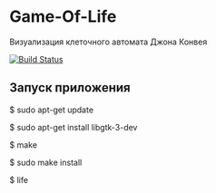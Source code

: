 # Game-Of-Life
Визуализация клеточного автомата Джона Конвея

[![Build Status](https://travis-ci.org/ssshazam/Game-Of-Life.svg?branch=master)](https://travis-ci.org/ssshazam/Game-Of-Life)

## Запуск приложения
$ sudo apt-get update

$ sudo apt-get install libgtk-3-dev

$ make

$ sudo make install

$ life
